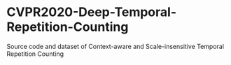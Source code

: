 # CVPR2020-Deep-Temporal-Repetition-Counting
Source code and dataset of Context-aware and Scale-insensitive Temporal Repetition Counting
